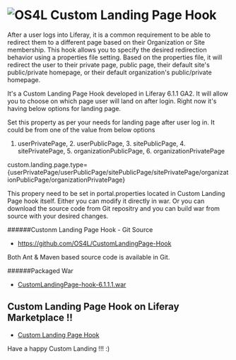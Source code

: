 ![OS4L](http://2.bp.blogspot.com/-2SirYYg_HHE/UT6o-wro58I/AAAAAAAAAzI/OwNf6nkXUMU/s1600/upload_00033073.png "OS4L")
Custom Landing Page Hook
========================

After a user logs into Liferay, it is a common requirement to be able to redirect them to a different page based on their Organization or Site membership. This hook allows you to specify the desired redirection behavior using a properties file setting. Based on the properties file, it will redirect the user to their private page, public page, their default site's public/private homepage, or their default organization's public/private homepage.

It's a Custom Landing Page Hook developed in Liferay 6.1.1 GA2. It will allow you to choose on which page user will land on after login.
Right now it's having below options for landing page.


Set this property as per your needs for landing page after user log in. It could be from one of the value from below options
1. userPrivatePage, 2. userPublicPage, 3. sitePublicPage, 4. sitePrivatePage, 5. organizationPublicPage, 6. organizationPrivatePage

custom.landing.page.type={userPrivatePage/userPublicPage/sitePublicPage/sitePrivatePage/organizationPublicPage/organizationPrivatePage} 

This propery need to be set in portal.properties located in Custom Landing Page hook itself. Either you can modify it directly in war. Or you can download the source code from Git repositry and you can build war from source with your desired changes.

######Custonm Landing Page Hook - Git Source

* https://github.com/OS4L/CustomLandingPage-Hook

Both Ant & Maven based source code is available in Git.


######Packaged War
* [CustomLandingPage-hook-6.1.1.1.war](http://goo.gl/aPfSh "CustomLandingPage-hook-6.1.1.1.war")


## Custom Landing Page Hook on Liferay Marketplace !!
* [Custom Landing Page Hook](http://www.liferay.com/marketplace/-/mp/application/17676547 "Custom Landing Page Hook")


Have a happy Custom Landing !!! :)
